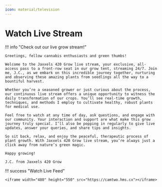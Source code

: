 ```yaml
---
icon: material/television
---
```


# Watch Live Stream

!!! info "Check out our live grow stream!"

    Greetings, fellow cannabis enthusiasts and green thumbs! 

    Welcome to the Jaxxels 420 Grow live stream, your exclusive, all-access pass to a front-row seat in our grow tent, streaming 24/7. Join me, J.C., as we embark on this incredible journey together, nurturing and observing these amazing plants from seedlings all the way to a bountiful harvest.

    Whether you’re a seasoned grower or just curious about the process, our continuous live stream offers a unique opportunity to witness the daily transformation of our crops. You’ll see real-time growth, techniques, and methods I employ to cultivate healthy, robust plants for medical use.

    Feel free to watch at any time of day, ask questions, and engage with our community. Your interaction and support are what make this grow journey truly special. I’ll also be popping in regularly to give live updates, answer your queries, and share tips and insights.

    So sit back, relax, and enjoy the peaceful, therapeutic process of plant growth. With Jaxxels 420 Grow live stream, you’re always just a click away from nature’s green magic.

    Happy growing!

    J.C. from Jaxxels 420 Grow

!!! success "Watch Live Feed"

    <iframe width="480" height="550" src="https://camtwo.hms.cx"></iframe>